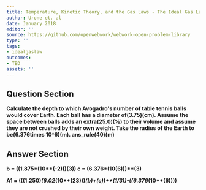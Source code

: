 ```yaml
---
title: Temperature, Kinetic Theory, and the Gas Laws - The Ideal Gas Law
author: Urone et. al
date: January 2018
editor: ''
source: https://github.com/openwebwork/webwork-open-problem-library
type: ''
tags:
- idealgaslaw
outcomes:
- TBD
assets: ''
---
```


## Question Section 

<b>
Calculate the depth to which Avogadro's number of table tennis balls would cover Earth. Each ball has a diameter of(3.75)(cm). Assume the space between balls adds an extra(25.0)(%) to their volume and assume they are not crushed by their own weight. Take the radius of the Earth to be(6.376times 10^6)(m).
ans_rule(40)(m)



## Answer Section

b = ((1.875*(10**(-2)))**(3))
c = (6.376*(10**(6)))**(3)

A1 = (((1.250)*(6.02*(10**(23)))*(b)+(c))**(1/3))-((6.376*(10**(6))))